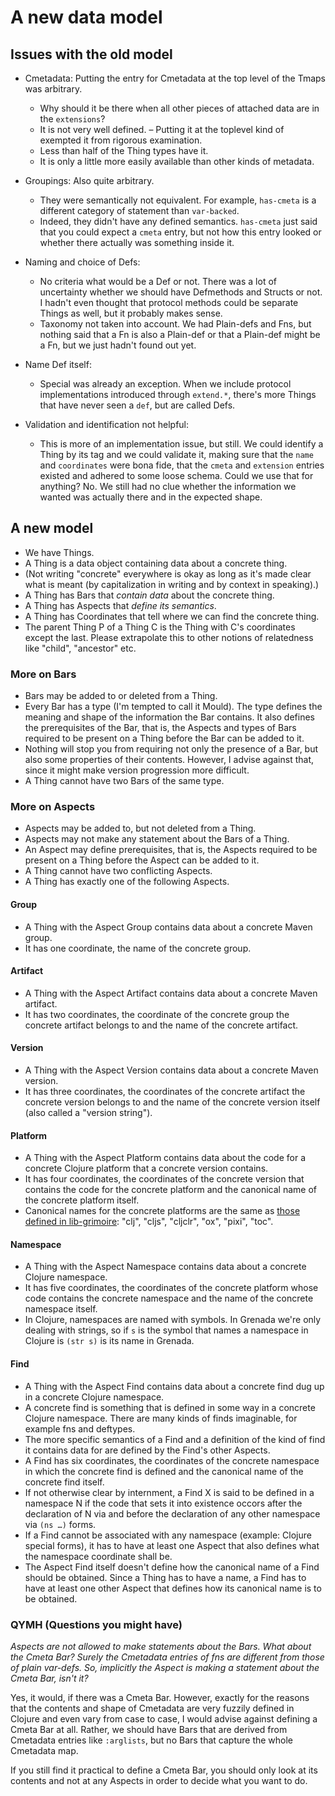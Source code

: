 # A new data model

## Issues with the old model

 - Cmetadata: Putting the entry for Cmetadata at the top level of the Tmaps was
   arbitrary.
    - Why should it be there when all other pieces of attached data are in the
      `extensions`?
    - It is not very well defined. – Putting it at the toplevel kind of exempted
      it from rigorous examination.
    - Less than half of the Thing types have it.
    - It is only a little more easily available than other kinds of metadata.

 - Groupings: Also quite arbitrary.
    - They were semantically not equivalent. For example, `has-cmeta` is a
      different category of statement than `var-backed`.
    - Indeed, they didn't have any defined semantics. `has-cmeta` just said that
      you could expect a `cmeta` entry, but not how this entry looked or whether
      there actually was something inside it.

 - Naming and choice of Defs:
    - No criteria what would be a Def or not. There was a lot of uncertainty
      whether we should have Defmethods and Structs or not. I hadn't even
      thought that protocol methods could be separate Things as well, but it
      probably makes sense.
    - Taxonomy not taken into account. We had Plain-defs and Fns, but nothing
      said that a Fn is also a Plain-def or that a Plain-def might be a Fn, but
      we just hadn't found out yet.

 - Name Def itself:
    - Special was already an exception. When we include protocol implementations
      introduced through `extend.*`, there's more Things that have never seen a
      `def`, but are called Defs.

 - Validation and identification not helpful:
    - This is more of an implementation issue, but still. We could identify a
      Thing by its tag and we could validate it, making sure that the `name` and
      `coordinates` were bona fide, that the `cmeta` and `extension` entries
      existed and adhered to some loose schema. Could we use that for anything?
      No. We still had no clue whether the information we wanted was actually
      there and in the expected shape.


## A new model

 - We have Things.
 - A Thing is a data object containing data about a concrete thing.
 - (Not writing "concrete" everywhere is okay as long as it's made clear what is
   meant (by capitalization in writing and by context in speaking).)
 - A Thing has Bars that *contain data* about the concrete thing.
 - A Thing has Aspects that *define its semantics*.
 - A Thing has Coordinates that tell where we can find the concrete thing.
 - The parent Thing P of a Thing C is the Thing with C's coordinates except the
   last. Please extrapolate this to other notions of relatedness like "child",
   "ancestor" etc.

### More on Bars

 - Bars may be added to or deleted from a Thing.
 - Every Bar has a type (I'm tempted to call it Mould). The type defines the
   meaning and shape of the information the Bar contains. It also defines the
   prerequisites of the Bar, that is, the Aspects and types of Bars required to
   be present on a Thing before the Bar can be added to it.
 - Nothing will stop you from requiring not only the presence of a Bar, but also
   some properties of their contents. However, I advise against that, since it
   might make version progression more difficult.
 - A Thing cannot have two Bars of the same type.

### More on Aspects

 - Aspects may be added to, but not deleted from a Thing.
 - Aspects may not make any statement about the Bars of a Thing.
 - An Aspect may define prerequisites, that is, the Aspects required to be
   present on a Thing before the Aspect can be added to it.
 - A Thing cannot have two conflicting Aspects.
 - A Thing has exactly one of the following Aspects.

#### Group

 - A Thing with the Aspect Group contains data about a concrete Maven group.
 - It has one coordinate, the name of the concrete group.

#### Artifact

 - A Thing with the Aspect Artifact contains data about a concrete Maven
   artifact.
 - It has two coordinates, the coordinate of the concrete group the concrete
   artifact belongs to and the name of the concrete artifact.

#### Version

 - A Thing with the Aspect Version contains data about a concrete Maven version.
 - It has three coordinates, the coordinates of the concrete artifact the
   concrete version belongs to and the name of the concrete version itself (also
   called a "version string").

#### Platform

 - A Thing with the Aspect Platform contains data about the code for a concrete
   Clojure platform that a concrete version contains.
 - It has four coordinates, the coordinates of the concrete version that
   contains the code for the concrete platform and the canonical name of the
   concrete platform itself.
 - Canonical names for the concrete platforms are the same as [those defined in
   lib-grimoire](https://github.com/clojure-grimoire/lib-grimoire/blob/master/src/grimoire/util.clj#L40-L53):
   "clj", "cljs", "cljclr", "ox", "pixi", "toc".

#### Namespace

 - A Thing with the Aspect Namespace contains data about a concrete Clojure
   namespace.
 - It has five coordinates, the coordinates of the concrete platform whose code
   contains the concrete namespace and the name of the concrete namespace
   itself.
 - In Clojure, namespaces are named with symbols. In Grenada we're only dealing
   with strings, so if `s` is the symbol that names a namespace in Clojure is
   `(str s)` is its name in Grenada.

#### Find

 - A Thing with the Aspect Find contains data about a concrete find dug up in a
   concrete Clojure namespace.
 - A concrete find is something that is defined in some way in a concrete
   Clojure namespace. There are many kinds of finds imaginable, for example fns
   and deftypes.
 - The more specific semantics of a Find and a definition of the kind of find it
   contains data for are defined by the Find's other Aspects.
 - A Find has six coordinates, the coordinates of the concrete namespace in
   which the concrete find is defined and the canonical name of the concrete
   find itself.
 - If not otherwise clear by internment, a Find X is said to be defined in a
   namespace N if the code that sets it into existence occors after the
   declaration of N via and before the declaration of any other namespace via
   `(ns …)` forms.
 - If a Find cannot be associated with any namespace (example: Clojure special
   forms), it has to have at least one Aspect that also defines what the
   namespace coordinate shall be.
 - The Aspect Find itself doesn't define how the canonical name of a Find should
   be obtained. Since a Thing has to have a name, a Find has to have at least
   one other Aspect that defines how its canonical name is to be obtained.


### QYMH (Questions you might have)

*Aspects are not allowed to make statements about the Bars. What about the Cmeta
Bar? Surely the Cmetadata entries of fns are different from those of plain
var-defs. So, implicitly the Aspect is making a statement about the Cmeta Bar,
isn't it?*

Yes, it would, if there was a Cmeta Bar. However, exactly for the reasons that
the contents and shape of Cmetadata are very fuzzily defined in Clojure and even
vary from case to case, I would advise against defining a Cmeta Bar at all.
Rather, we should have Bars that are derived from Cmetadata entries like
`:arglists`, but no Bars that capture the whole Cmetadata map.

If you still find it practical to define a Cmeta Bar, you should only look at
its contents and not at any Aspects in order to decide what you want to do.
